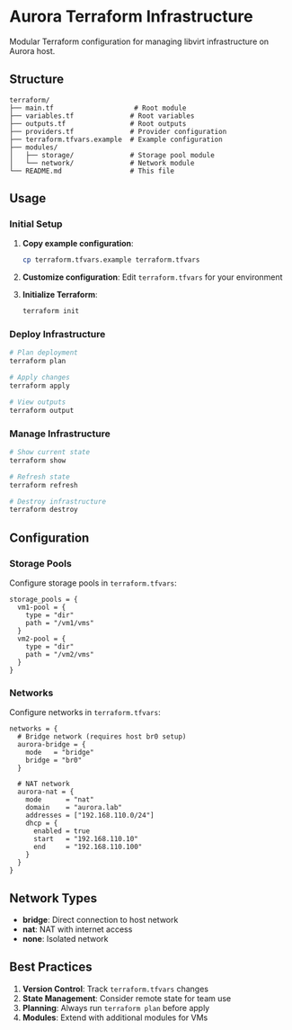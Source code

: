 # Aurora Terraform Infrastructure

Modular Terraform configuration for managing libvirt infrastructure on Aurora host.

## Structure

```
terraform/
├── main.tf                    # Root module
├── variables.tf              # Root variables
├── outputs.tf                # Root outputs
├── providers.tf              # Provider configuration
├── terraform.tfvars.example  # Example configuration
├── modules/
│   ├── storage/              # Storage pool module
│   └── network/              # Network module
└── README.md                 # This file
```

## Usage

### Initial Setup

1. **Copy example configuration**:
   ```bash
   cp terraform.tfvars.example terraform.tfvars
   ```

2. **Customize configuration**:
   Edit `terraform.tfvars` for your environment

3. **Initialize Terraform**:
   ```bash
   terraform init
   ```

### Deploy Infrastructure

```bash
# Plan deployment
terraform plan

# Apply changes
terraform apply

# View outputs
terraform output
```

### Manage Infrastructure

```bash
# Show current state
terraform show

# Refresh state
terraform refresh

# Destroy infrastructure
terraform destroy
```

## Configuration

### Storage Pools

Configure storage pools in `terraform.tfvars`:

```hcl
storage_pools = {
  vm1-pool = {
    type = "dir"
    path = "/vm1/vms"
  }
  vm2-pool = {
    type = "dir"
    path = "/vm2/vms"
  }
}
```

### Networks

Configure networks in `terraform.tfvars`:

```hcl
networks = {
  # Bridge network (requires host br0 setup)
  aurora-bridge = {
    mode   = "bridge"
    bridge = "br0"
  }
  
  # NAT network
  aurora-nat = {
    mode      = "nat"
    domain    = "aurora.lab"
    addresses = ["192.168.110.0/24"]
    dhcp = {
      enabled = true
      start   = "192.168.110.10"
      end     = "192.168.110.100"
    }
  }
}
```

## Network Types

- **bridge**: Direct connection to host network
- **nat**: NAT with internet access
- **none**: Isolated network

## Best Practices

1. **Version Control**: Track `terraform.tfvars` changes
2. **State Management**: Consider remote state for team use
3. **Planning**: Always run `terraform plan` before apply
4. **Modules**: Extend with additional modules for VMs